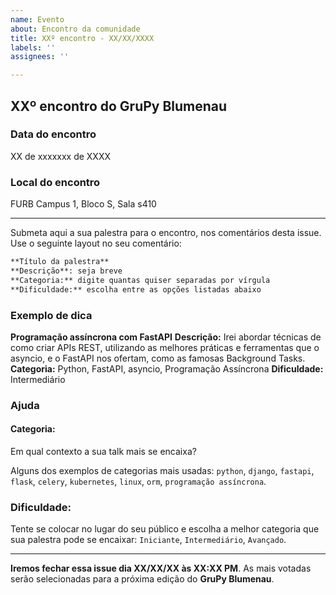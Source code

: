 ```yaml
---
name: Evento
about: Encontro da comunidade
title: XXº encontro - XX/XX/XXXX
labels: ''
assignees: ''

---
```


## XXº encontro do GruPy Blumenau

### Data do encontro

XX de xxxxxxx de XXXX

### Local do encontro

FURB Campus 1, Bloco S, Sala s410

---

Submeta aqui a sua palestra para o encontro, nos comentários desta issue. Use o seguinte layout no seu comentário:

```md
**Título da palestra**
**Descrição**: seja breve
**Categoria:** digite quantas quiser separadas por vírgula
**Dificuldade:** escolha entre as opções listadas abaixo
```

### Exemplo de dica

**Programação assíncrona com FastAPI**
**Descrição:** Irei abordar técnicas de como criar APIs REST, utilizando as melhores práticas e ferramentas que o asyncio, e o FastAPI nos ofertam, como as famosas Background Tasks.
**Categoria:** Python, FastAPI, asyncio, Programação Assíncrona
**Dificuldade:** Intermediário

### Ajuda

#### Categoria:

Em qual contexto a sua talk mais se encaixa?

Alguns dos exemplos de categorias mais usadas: `python`, `django`, `fastapi`, `flask`, `celery`, `kubernetes`, `linux`, `orm`, `programação assíncrona`.

### Dificuldade:

Tente se colocar no lugar do seu público e escolha a melhor categoria que sua palestra pode se encaixar: `Iniciante`, `Intermediário`, `Avançado`.

---

**Iremos fechar essa issue dia XX/XX/XX às XX:XX PM**. As mais votadas serão selecionadas para a próxima edição do **GruPy Blumenau**.

